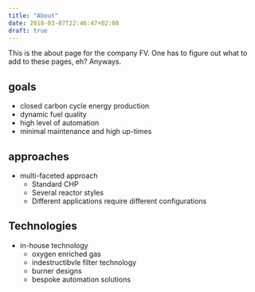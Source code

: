 ```yaml
---
title: "About"
date: 2018-03-07T22:46:47+02:00
draft: true
---
```

This is the about page for the company FV. One has to figure out what to add to these pages, eh? Anyways.

## goals
- closed carbon cycle energy production
- dynamic fuel quality
- high level of automation
- minimal maintenance and high up-times


## approaches
* multi-faceted approach
    * Standard CHP
    * Several reactor styles
    * Different applications require different configurations

## Technologies
* in-house technology
    * oxygen enriched gas
    * indestructibvle filter technology
    * burner designs
    * bespoke automation solutions

